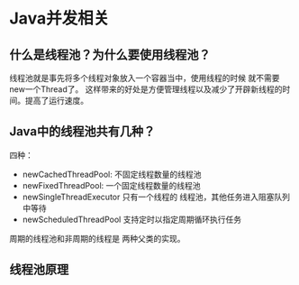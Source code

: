 # Java并发相关

## 什么是线程池？为什么要使用线程池？

线程池就是事先将多个线程对象放入一个容器当中，使用线程的时候 就不需要new一个Thread了。
这样带来的好处是方便管理线程以及减少了开辟新线程的时间。提高了运行速度。

## Java中的线程池共有几种？

四种：

- newCachedThreadPool: 不固定线程数量的线程池
-   newFixedThreadPool:
  一个固定线程数量的线程池
- newSingleThreadExecutor
  只有一个线程的 线程池，其他任务进入阻塞队列中等待
- newScheduledThreadPool
  支持定时以指定周期循环执行任务

周期的线程池和非周期的线程是 两种父类的实现。



## 线程池原理

























